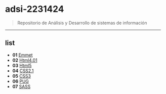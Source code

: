 # adsi-2231424
> Repositorio de Análisis y Desarrollo de sistemas de información
---
## list

- **01** [Emmet](01-emmet/)
- **02** [Html4.01](02-HTML4.01/)
- **03** [Html5](03-html5/)
- **04** [CSS2.1](04-CSS2.1/)
- **05** [CSS3](05-CSS3/)
- **06** [PUG](06-pug/)
- **07** [SASS](07-sass/)